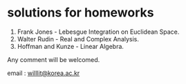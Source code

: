 # solutions for homeworks

1. Frank Jones - Lebesgue Integration on Euclidean Space.
2. Walter Rudin - Real and Complex Analysis.
3. Hoffman and Kunze - Linear Algebra.



Any comment will be welcomed.

email : willlit@korea.ac.kr